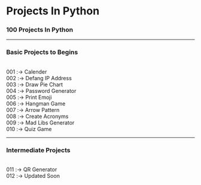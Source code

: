 # Projects In Python
### 100 Projects In Python


<hr>

### Basic Projects to Begins
<br> 001 :-> Calender
<br> 002 :-> Defang IP Address
<br> 003 :-> Draw Pie Chart
<br> 004 :-> Password Generator
<BR> 005 :-> Print Emoji
<br> 006 :-> Hangman Game
<br> 007 :-> Arrow Pattern
<br> 008 :-> Create Acronyms
<br> 009 :-> Mad Libs Generator
<br> 010 :-> Quiz Game
<hr>

### Intermediate Projects

<br> 011 :-> QR Generator
<br> 012 :-> Updated Soon 



